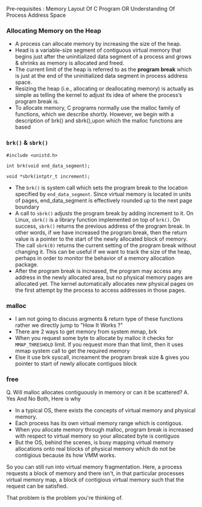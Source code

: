 Pre-requisites : Memory Layout Of C Program OR Understanding Of Process Address Space 

### Allocating Memory on the Heap

- A process can allocate memory by increasing the size of the heap.
- Head is a variable-size segment of contiguous virtual memory that  begins just after the uninitialized data segment of a process and grows & shrinks as memory is allocated and freed. 
- The current limit of the heap is referred to as the **program break** which is just at the end of the uninitialized data segment in process address space.
- Resizing the heap (i.e., allocating or deallocating memory) is actually as simple as telling the kernel to adjust its idea of  where the process’s program break is.
- To allocate memory, C programs normally use the malloc family of functions, which we describe shortly. However, we begin with a description of brk() and sbrk(),upon which the malloc functions are based 

### `brk()` & `sbrk()`

```
#include <unistd.h>

int brk(void end_data_segment); 

void *sbrk(intptr_t increment); 
```

- The `brk()` is system call which sets the program break to the location specified by `end_data_segment`. Since virtual memory is located in units of pages, end_data_segment is effectively rounded up to the next page boundary
- A call to `sbrk()` adjusts the program break by adding increment to it. On Linux, `sbrk()` is a library function implemented on top of `brk()`. On  success,  `sbrk()`  returns  the  previous address  of  the  program  break.  In  other  words, if we have increased the program break, then the return value is a pointer to the start of the newly allocated block of memory. The  call  `sbrk(0)` returns  the  current  setting  of  the  program  break  without changing it. This can be useful if we want to track the size of the heap, perhaps in order to monitor the behavior of a memory allocation package.
- After the program break is increased, the program may access any address in the newly allocated area, but no physical memory pages are allocated yet. The kernel automatically allocates new physical pages on the first attempt by the process to access addresses in those pages.

### malloc 

- I am not going to discuss argments & return type of these functions rather we directly jump to "How It Works ?"
- There are 2 ways to get memory from system mmap, brk
- When you request some byte to allocate by malloc it checks for `MMAP_THRESHOLD` limit. If you request more than that limit, then it uses mmap system call to get the required memory 
- Else it use brk syscall, increament the program break size & gives you pointer to start of newly allocate contiguos block

### free


Q. Will malloc allocates contiguously in memory or can it be scattered?
A. Yes And No Both, Here is why
- In a typical OS, there exists the concepts of virtual memory and physical memory.
- Each process has its own virtual memory range which is contigous.
- When you allocate memory through malloc, program break is increased with respect to virtual memory so your allocated byte is contiguos
- But the OS, behind the scenes, is busy mapping virtual memory allocations onto real blocks of physical memory which do not be contigious because its how VMM works.




So you can still run into virtual memory fragmentation. Here, a process requests a block of memory and there isn't, in that particular processes virtual memory map, a block of contigious virtual memory such that the request can be satisfied.

That problem is the problem you're thinking of.
